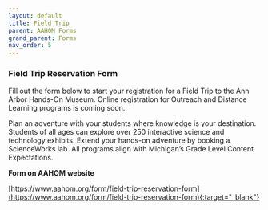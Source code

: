 ```yaml
---
layout: default
title: Field Trip
parent: AAHOM Forms
grand_parent: Forms
nav_order: 5
---
```


### Field Trip Reservation Form


Fill out the form below to start your registration for a Field Trip to the Ann Arbor Hands-On Museum. Online registration for Outreach and Distance Learning programs is coming soon.

Plan an adventure with your students where knowledge is your destination. Students of all ages can explore over 250 interactive science and technology exhibits. Extend your hands-on adventure by booking a ScienceWorks lab. All programs align with Michigan’s Grade Level Content Expectations.

**Form on AAHOM website**

[https://www.aahom.org/form/field-trip-reservation-form](https://www.aahom.org/form/field-trip-reservation-form){:target="_blank"}